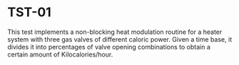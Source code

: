 # TST-01
This test implements a non-blocking heat modulation routine for a heater system with three gas valves of different caloric power. Given a time base, it divides it into percentages of valve opening combinations to obtain a certain amount of Kilocalories/hour.
